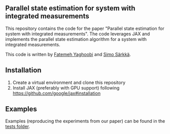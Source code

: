 ## Parallel state estimation for system with integrated measurements

This repository contains the code for the paper "Parallel state estimation for system with integrated measurements".
The code leverages JAX and implements the parallel state estimation algorithm for a system with integrated measurements.

This code is written by [Fatemeh Yaghoobi](https://github.com/Fatemeh-Yaghoobi) and [Simo Särkkä](https://github.com/ssarkka).

## Installation

1. Create a virtual environment and clone this repository
2. Install JAX (preferably with GPU support) following https://github.com/google/jax#installation

## Examples

Examples (reproducing the experiments from our paper) can be found in the [tests folder](../main/tests). 
